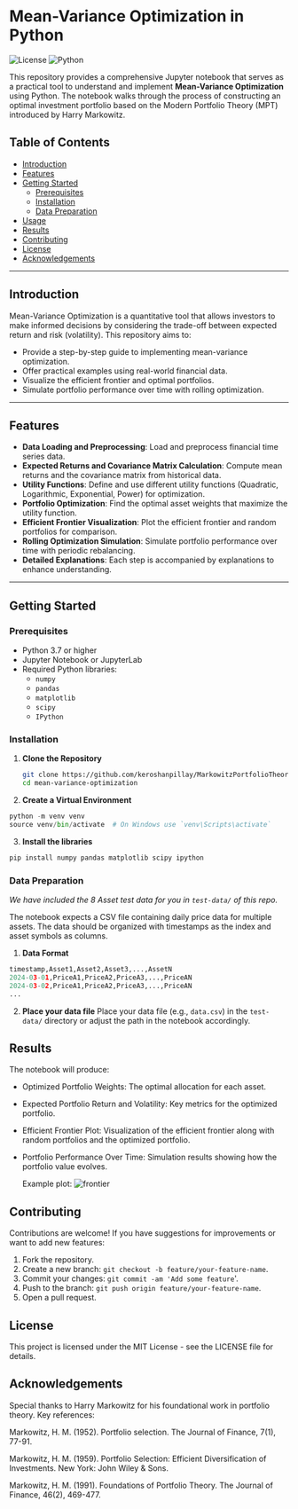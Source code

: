 # Mean-Variance Optimization in Python

![License](https://img.shields.io/badge/license-MIT-blue.svg)
![Python](https://img.shields.io/badge/python-3.7%2B-blue.svg)

This repository provides a comprehensive Jupyter notebook that serves as a practical tool to understand and implement **Mean-Variance Optimization** using Python. The notebook walks through the process of constructing an optimal investment portfolio based on the Modern Portfolio Theory (MPT) introduced by Harry Markowitz.

## Table of Contents

- [Introduction](#introduction)
- [Features](#features)
- [Getting Started](#getting-started)
  - [Prerequisites](#prerequisites)
  - [Installation](#installation)
  - [Data Preparation](#data-preparation)
- [Usage](#usage)
- [Results](#results)
- [Contributing](#contributing)
- [License](#license)
- [Acknowledgements](#acknowledgements)

---

## Introduction

Mean-Variance Optimization is a quantitative tool that allows investors to make informed decisions by considering the trade-off between expected return and risk (volatility). This repository aims to:

- Provide a step-by-step guide to implementing mean-variance optimization.
- Offer practical examples using real-world financial data.
- Visualize the efficient frontier and optimal portfolios.
- Simulate portfolio performance over time with rolling optimization.

---

## Features

- **Data Loading and Preprocessing**: Load and preprocess financial time series data.
- **Expected Returns and Covariance Matrix Calculation**: Compute mean returns and the covariance matrix from historical data.
- **Utility Functions**: Define and use different utility functions (Quadratic, Logarithmic, Exponential, Power) for optimization.
- **Portfolio Optimization**: Find the optimal asset weights that maximize the utility function.
- **Efficient Frontier Visualization**: Plot the efficient frontier and random portfolios for comparison.
- **Rolling Optimization Simulation**: Simulate portfolio performance over time with periodic rebalancing.
- **Detailed Explanations**: Each step is accompanied by explanations to enhance understanding.

---

## Getting Started

### Prerequisites

- Python 3.7 or higher
- Jupyter Notebook or JupyterLab
- Required Python libraries:
  - `numpy`
  - `pandas`
  - `matplotlib`
  - `scipy`
  - `IPython`

### Installation

1. **Clone the Repository**

   ```bash
   git clone https://github.com/keroshanpillay/MarkowitzPortfolioTheory.git
   cd mean-variance-optimization
   ```

2. **Create a Virtual Environment**

  ```python
  python -m venv venv
  source venv/bin/activate  # On Windows use `venv\Scripts\activate`
  ```

3. **Install the libraries**

  ```python
  pip install numpy pandas matplotlib scipy ipython
  ```

### Data Preparation

*We have included the 8 Asset test data for you in `test-data/` of this repo.*

The notebook expects a CSV file containing daily price data for multiple assets. The data should be organized with timestamps as the index and asset symbols as columns.

1. **Data Format**
```python
timestamp,Asset1,Asset2,Asset3,...,AssetN
2024-03-01,PriceA1,PriceA2,PriceA3,...,PriceAN
2024-03-02,PriceA1,PriceA2,PriceA3,...,PriceAN
...
```

2. **Place your data file**
Place your data file (e.g., `data.csv`) in the `test-data/` directory or adjust the path in the notebook accordingly.

## Results
The notebook will produce:

- Optimized Portfolio Weights: The optimal allocation for each asset.
- Expected Portfolio Return and Volatility: Key metrics for the optimized portfolio.
- Efficient Frontier Plot: Visualization of the efficient frontier along with random portfolios and the optimized portfolio.
- Portfolio Performance Over Time: Simulation results showing how the portfolio value evolves.

  Example plot:
  ![frontier](https://ubgb8o3jr1fhytpd.public.blob.vercel-storage.com/standard-mixed-buvK1ruEV3dwHnIFrRv8fgenZGltEI.png)

## Contributing
Contributions are welcome! If you have suggestions for improvements or want to add new features:

1. Fork the repository.
2. Create a new branch: `git checkout -b feature/your-feature-name`.
3. Commit your changes: `git commit -am 'Add some feature`'.
4. Push to the branch: `git push origin feature/your-feature-name`.
5. Open a pull request.

## License
This project is licensed under the MIT License - see the LICENSE file for details.

## Acknowledgements

Special thanks to Harry Markowitz for his foundational work in portfolio theory. Key references:

Markowitz, H. M. (1952). Portfolio selection. The Journal of Finance, 7(1), 77-91.

Markowitz, H. M. (1959). Portfolio Selection: Efficient Diversification of Investments. New York: John Wiley & Sons.

Markowitz, H. M. (1991). Foundations of Portfolio Theory. The Journal of Finance, 46(2), 469-477.


